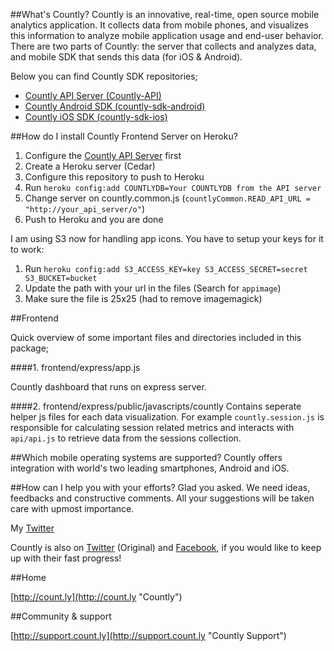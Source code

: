 ##What's Countly?
Countly is an innovative, real-time, open source mobile analytics application. It collects data from mobile phones, and visualizes this information to analyze mobile application usage and end-user behavior. There are two parts of Countly: the server that collects and analyzes data, and mobile SDK that sends this data (for iOS & Android).

Below you can find Countly SDK repositories;

- [Countly API Server (Countly-API)](https://github.com/gabrielrinaldi/Countly-API-Heroku)
- [Countly Android SDK (countly-sdk-android)](https://github.com/Countly/countly-sdk-android)
- [Countly iOS SDK (countly-sdk-ios)](https://github.com/Countly/countly-sdk-ios)

##How do I install Countly Frontend Server on Heroku?

1. Configure the [Countly API Server](https://github.com/gabrielrinaldi/Countly-API-Heroku) first
2. Create a Heroku server (Cedar)
3. Configure this repository to push to Heroku
4. Run `heroku config:add COUNTLYDB=Your COUNTLYDB from the API server`
5. Change server on countly.common.js (`countlyCommon.READ_API_URL = "http://your_api_server/o"`)
6. Push to Heroku and you are done

I am using S3 now for handling app icons. You have to setup your keys for it to work:

1. Run `heroku config:add S3_ACCESS_KEY=key S3_ACCESS_SECRET=secret S3_BUCKET=bucket`
2. Update the path with your url in the files (Search for `appimage`)
3. Make sure the file is 25x25 (had to remove imagemagick)

##Frontend

Quick overview of some important files and directories included in this package;

####1. frontend/express/app.js

Countly dashboard that runs on express server.

####2. frontend/express/public/javascripts/countly
Contains seperate  helper js files for each data visualization. For example `countly.session.js` is responsible for calculating session related metrics and interacts with `api/api.js` to retrieve data from the sessions collection.

##Which mobile operating systems are supported?
Countly offers integration with world's two leading smartphones, Android and iOS.

##How can I help you with your efforts?
Glad you asked. We need ideas, feedbacks and constructive comments. All your suggestions will be taken care with upmost importance.

My [Twitter](http://twitter.com/gabriel_rinaldi)

Countly is also on [Twitter](http://twitter.com/gocountly) (Original) and [Facebook](http://www.facebook.com/Countly), if you would like to keep up with their fast progress!

##Home

[http://count.ly](http://count.ly "Countly")

##Community & support

[http://support.count.ly](http://support.count.ly "Countly Support")
